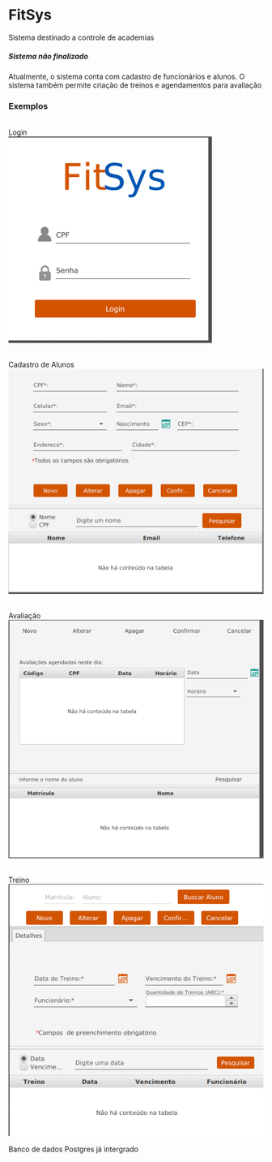 # FitSys
Sistema destinado a controle de academias 

##### Sistema não finalizado

Atualmente, o sistema conta com cadastro de funcionários e alunos. O sistema também permite criação de treinos e agendamentos para avaliação

### Exemplos

<br>Login<br>
![alt text](https://github.com/riccihenrique/FitSys/blob/ComitAqui/FitSys/imgs/login.png)

<br>Cadastro de Alunos<br>
![alt text](https://github.com/riccihenrique/FitSys/blob/ComitAqui/FitSys/imgs/aluno.png)

<br>Avaliação<br>
![alt text](https://github.com/riccihenrique/FitSys/blob/ComitAqui/FitSys/imgs/avaliacao.png)

<br>Treino<br>
![alt text](https://github.com/riccihenrique/FitSys/blob/ComitAqui/FitSys/imgs/treino.png)

Banco de dados Postgres já intergrado
